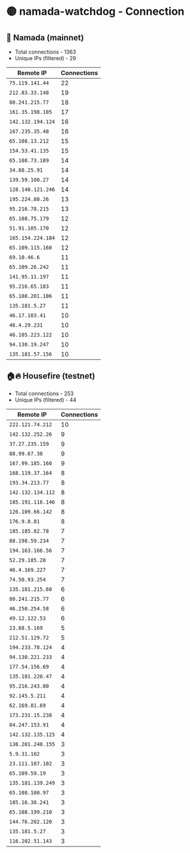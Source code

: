 # 🟡 namada-watchdog - Connection

## 🚀 Namada (mainnet)
- Total connections - 1363
- Unique IPs (filtered) - 29

| Remote IP | Connections |
|-----------|-------------|
| `75.119.141.44` | 22 |
| `212.83.33.148` | 19 |
| `80.241.215.77` | 18 |
| `161.35.198.105` | 17 |
| `142.132.194.124` | 16 |
| `167.235.35.48` | 16 |
| `65.108.13.212` | 15 |
| `154.53.41.135` | 15 |
| `65.108.73.189` | 14 |
| `34.88.25.91` | 14 |
| `139.59.100.27` | 14 |
| `128.140.121.246` | 14 |
| `195.224.80.26` | 13 |
| `95.216.78.215` | 13 |
| `65.108.75.179` | 12 |
| `51.91.105.170` | 12 |
| `165.154.224.184` | 12 |
| `65.109.115.160` | 12 |
| `69.10.46.6` | 11 |
| `65.109.26.242` | 11 |
| `141.95.11.197` | 11 |
| `95.216.65.183` | 11 |
| `65.108.201.106` | 11 |
| `135.181.5.27` | 11 |
| `46.17.103.41` | 10 |
| `46.4.29.231` | 10 |
| `46.105.223.122` | 10 |
| `94.130.19.247` | 10 |
| `135.181.57.156` | 10 |

## 🏠🔥 Housefire (testnet)

- Total connections - 253
- Unique IPs (filtered) - 44

| Remote IP | Connections |
|-----------|-------------|
| `222.121.74.212` | 10 |
| `142.132.252.26` | 9 |
| `37.27.235.159` | 9 |
| `88.99.67.38` | 9 |
| `167.99.185.160` | 9 |
| `168.119.37.164` | 8 |
| `193.34.213.77` | 8 |
| `142.132.134.112` | 8 |
| `185.191.116.146` | 8 |
| `126.109.66.142` | 8 |
| `176.9.8.81` | 8 |
| `185.185.82.78` | 7 |
| `88.198.59.234` | 7 |
| `194.163.166.56` | 7 |
| `52.29.185.20` | 7 |
| `46.4.169.227` | 7 |
| `74.50.93.254` | 7 |
| `135.181.215.60` | 6 |
| `80.241.215.77` | 6 |
| `46.250.254.58` | 6 |
| `49.12.122.53` | 6 |
| `23.88.5.169` | 5 |
| `212.51.129.72` | 5 |
| `194.233.78.124` | 4 |
| `94.130.221.233` | 4 |
| `177.54.156.69` | 4 |
| `135.181.220.47` | 4 |
| `95.216.243.80` | 4 |
| `92.145.5.211` | 4 |
| `62.169.81.69` | 4 |
| `173.231.15.238` | 4 |
| `84.247.153.91` | 4 |
| `142.132.135.125` | 4 |
| `138.201.240.155` | 3 |
| `5.9.31.102` | 3 |
| `23.111.187.102` | 3 |
| `65.109.59.19` | 3 |
| `135.181.139.249` | 3 |
| `65.108.100.97` | 3 |
| `185.16.38.241` | 3 |
| `65.108.199.210` | 3 |
| `144.76.202.120` | 3 |
| `135.181.5.27` | 3 |
| `116.202.51.143` | 3 |

